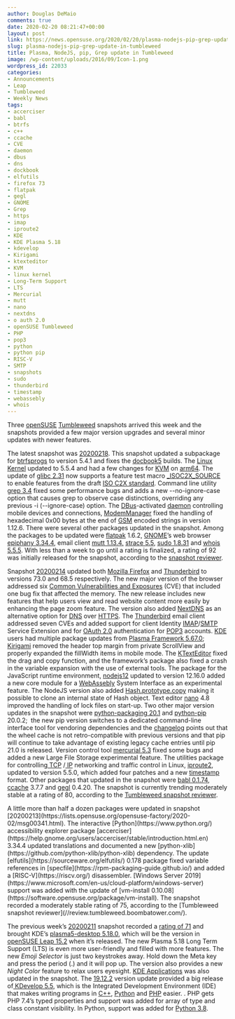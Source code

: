 ```yaml
---
author: Douglas DeMaio
comments: true
date: 2020-02-20 08:21:47+00:00
layout: post
link: https://news.opensuse.org/2020/02/20/plasma-nodejs-pip-grep-update-in-tumbleweed/
slug: plasma-nodejs-pip-grep-update-in-tumbleweed
title: Plasma, NodeJS, pip, Grep update in Tumbleweed
image: /wp-content/uploads/2016/09/Icon-1.png
wordpress_id: 22033
categories:
- Announcements
- Leap
- Tumbleweed
- Weekly News
tags:
- accerciser
- babl
- btrfs
- c++
- ccache
- CVE
- daemon
- dbus
- dns
- dockbook
- elfutils
- firefox 73
- flatpak
- gegl
- GNOME
- Grep
- https
- imap
- iproute2
- KDE
- KDE Plasma 5.18
- kdevelop
- Kirigami
- ktexteditor
- KVM
- linux kernel
- Long-Term Support
- LTS
- Mercurial
- mutt
- nano
- nextdns
- o auth 2.0
- openSUSE Tumbleweed
- PHP
- pop3
- python
- python pip
- RISC-V
- SMTP
- snapshots
- sudo
- thunderbird
- timestamp
- webassebly
- whois
---
```


Three [openSUSE](https://www.opensuse.org/) [Tumbleweed](https://en.opensuse.org/Portal:Tumbleweed) snapshots arrived this week and the snapshots provided a few major version upgrades and several minor updates with newer features.

The latest snapshot was [20200218](https://lists.opensuse.org/opensuse-factory/2020-02/msg00400.html). This snapshot updated a subpackage for [btrfsprogs](https://btrfs.wiki.kernel.org/index.php/Changelog) to version 5.4.1 and fixes the [docbook5](https://docbook.org/) builds. The [Linux Kernel](https://www.kernel.org/) updated to 5.5.4 and had a few changes for [KVM](https://en.wikipedia.org/wiki/Kernel-based_Virtual_Machine) on [arm64](https://en.wikipedia.org/wiki/ARM_architecture). The update of [glibc 2.31](https://www.gnu.org/software/libc/) now supports a feature test macro [_ISOC2X_SOURCE](https://gitlab.com/freedesktop-sdk/mirrors/sourceware/glibc/-/commit/777d75fbc07b98115f4868c3290eb8a5d1f3a5b2) to enable features from the draft [ISO C2X standard](https://en.wikipedia.org/wiki/C2x). Command line utility [grep 3.4](https://www.gnu.org/s/grep/manual/grep.html) fixed some performance bugs and adds a new --no-ignore-case option that causes grep to observe case distinctions, overriding any previous -i (--ignore-case) option. The [DBus](https://en.wikipedia.org/wiki/D-Bus)-activated [daemon](https://en.wikipedia.org/wiki/Daemon_(computing)) controlling mobile devices and connections, [ModemManager](https://www.freedesktop.org/wiki/Software/ModemManager/) fixed the handling of hexadecimal 0x00 bytes at the end of [GSM](https://en.wikipedia.org/wiki/GSM) encoded strings in version 1.12.6. There were several other packages updated in the snapshot. Among the packages to be updated were [flatpak](https://flatpak.org/) 1.6.2, [GNOME](https://www.gnome.org/)’s web browser [epiphany 3.34.4](https://www.phoronix.com/scan.php?page=news_item&px=GNOME-3.34.3-Released), email client [mutt 1.13.4,](//www.mutt.org/) [strace 5.5](https://strace.io/), [sudo 1.8.31](https://www.sudo.ws/man/1.8.31/sudo.man.html) and [whois 5.5.5](https://en.wikipedia.org/wiki/WHOIS). With less than a week to go until a rating is finalized, a rating of 92 was initially released for the snapshot, according to the [snapshot reviewer](//review.tumbleweed.boombatower.com/).

Snapshot [20200214](https://lists.opensuse.org/opensuse-factory/2020-02/msg00366.html) updated both [Mozilla Firefox](https://www.mozilla.org/en-US/firefox/new/) and [Thunderbird](https://www.thunderbird.net/) to versions 73.0 and 68.5 respectively. The new major version of the browser addressed six [Common Vulnerabilities and Exposures](https://en.wikipedia.org/wiki/Common_Vulnerabilities_and_Exposures) (CVE) that included one bug fix that affected the memory. The new release includes new features that help users view and read website content more easily by enhancing the page zoom feature. The version also added [NextDNS](https://nextdns.io/) as an alternative option for [DNS](https://en.wikipedia.org/wiki/Domain_Name_System) over [HTTPS](https://en.wikipedia.org/wiki/HTTPS). The [Thunderbird](https://www.thunderbird.net/) email client addressed seven CVEs and added support for client Identity [IMAP](https://en.wikipedia.org/wiki/Internet_Message_Access_Protocol)/[SMTP](https://en.wikipedia.org/wiki/Simple_Mail_Transfer_Protocol) Service Extension and for [OAuth 2.0](https://oauth.net/2/) authentication for [POP3](https://en.wikipedia.org/wiki/Post_Office_Protocol) accounts. [KDE](https://kde.org/) users had multiple package updates from [Plasma Framework 5.67.0](https://kde.org/announcements/kde-frameworks-5.67.0.php); [Kirigami](https://kde.org/products/kirigami/) removed the header top margin from private ScrollView and properly expanded the fillWidth items in mobile mode. The [KTextEditor](https://api.kde.org/frameworks/ktexteditor/html/) fixed the drag and copy function, and the framework’s package also fixed a crash in the variable expansion with the use of external tools. The package for the JavaScript runtime environment, [nodejs12](https://nodejs.org/en/about/releases/) updated to version 12.16.0 added a new core module for a [WebAssebly](https://webassembly.org/) System Interface as an experimental feature. The NodeJS version also added [Hash.prototype.copy](https://nodejs.org/en/blog/release/v12.16.0/) making it possible to clone an internal state of Hash object. Text editor [nano](https://www.nano-editor.org/) 4.8 improved the handling of lock files on start-up. Two other major version updates in the snapshot were [python-packaging 20.1](https://pypi.org/project/packaging/) and [python-pip](https://pypi.org/project/pip/) 20.0.2;  the new pip version switches to a dedicated command-line interface tool for vendoring dependencies and the [changelog](https://pip.pypa.io/en/stable/news/) points out that the wheel cache is not retro-compatible with previous versions and that pip will continue to take advantage of existing legacy cache entries until pip 21.0 is released. Version control tool [mercurial 5.3](https://www.mercurial-scm.org/wiki/Release5.3) fixed some bugs and added a new Large File Storage experimental feature. The utilities package for controlling[ TCP](https://en.wikipedia.org/wiki/Transmission%20Control%20Protocol) /[ IP](https://en.wikipedia.org/wiki/Internet%20Protocol) networking and traffic control in Linux, [iproute2](https://wiki.linuxfoundation.org/networking/iproute2), updated to version 5.5.0, which added four patches and a new [timestamp](https://en.wikipedia.org/wiki/Timestamp) format. Other packages that updated in the snapshot were [babl 0.1.74](//gegl.org/babl/), [ccache](https://ccache.dev/) 3.7.7 and [gegl](//gegl.org/) 0.4.20. The snapshot is currently trending moderately stable at a rating of 80, according to the [Tumbleweed snapshot reviewer](//review.tumbleweed.boombatower.com/).

<!-- more -->A little more than half a dozen packages were updated in snapshot [20200213](https://lists.opensuse.org/opensuse-factory/2020-02/msg00341.html). The interactive [Python](https://www.python.org/) accessibility explorer package [accerciser](https://help.gnome.org/users/accerciser/stable/introduction.html.en) 3.34.4 updated translations and documented a new [python-xlib](https://github.com/python-xlib/python-xlib) dependency. The update [elfutils](https://sourceware.org/elfutils/) 0.178 package fixed variable references in [specfile](https://rpm-packaging-guide.github.io/) and added a [RISC-V](https://riscv.org/) disassembler. [Windows Server 2019](https://www.microsoft.com/en-us/cloud-platform/windows-server) support was added with the update of [vm-install 0.10.08](https://software.opensuse.org/package/vm-install). The snapshot recorded a moderately stable rating of 75, according to the [Tumbleweed snapshot reviewer](//review.tumbleweed.boombatower.com/).

The previous week’s [20200211](https://lists.opensuse.org/opensuse-factory/2020-02/msg00301.html) snapshot recorded a [rating of 71](https://review.tumbleweed.boombatower.com/) and brought KDE’s [plasma5-desktop 5.18.0](https://kde.org/announcements/plasma-5.18.0), which will be the version in [openSUSE Leap 15.2](https://en.opensuse.org/openSUSE:Roadmap) when it’s released. The new Plasma 5.18 Long Term Support (LTS) is even more user-friendly and filled with more features. The new _Emoji Selector_ is just two keystrokes away. Hold down the Meta key and press the period (.) and it will pop up. The version also provides a new _Night Color_ feature to relax users eyesight. [KDE Applications](https://kde.org/announcements/releases/2020-02-apps-update/) was also updated in the snapshot. The [19.12.2](https://kde.org/announcements/releases/2020-02-apps-update/) version update provided a big release of[ KDevelop 5.5](https://www.kdevelop.org/news/kdevelop-550-released), which is the Integrated Development Environment (IDE) that makes writing programs in [C++](https://en.wikipedia.org/wiki/C%2B%2B), [Python](https://www.python.org/) and [PHP](https://www.php.net/) easier. . PHP gets PHP 7.4’s typed properties and support was added for array of type and class constant visibility. In Python, support was added for [Python 3.8](https://www.python.org/downloads/).
